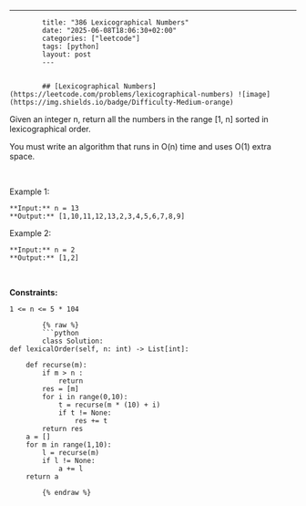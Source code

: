 ---
            title: "386 Lexicographical Numbers"
            date: "2025-06-08T18:06:30+02:00"
            categories: ["leetcode"]
            tags: [python]
            layout: post
            ---
            

            ## [Lexicographical Numbers](https://leetcode.com/problems/lexicographical-numbers) ![image](https://img.shields.io/badge/Difficulty-Medium-orange)

Given an integer n, return all the numbers in the range [1, n] sorted in lexicographical order.

You must write an algorithm that runs in O(n) time and uses O(1) extra space. 

 

Example 1:

```
**Input:** n = 13
**Output:** [1,10,11,12,13,2,3,4,5,6,7,8,9]

```

Example 2:

```
**Input:** n = 2
**Output:** [1,2]

```

 

**Constraints:**

	1 <= n <= 5 * 104

            {% raw %}
            ```python
            class Solution:
    def lexicalOrder(self, n: int) -> List[int]:

        def recurse(m):
            if m > n :
                return
            res = [m]
            for i in range(0,10):
                t = recurse(m * (10) + i)
                if t != None:
                    res += t
            return res
        a = []
        for m in range(1,10):   
            l = recurse(m)
            if l != None:
                a += l
        return a
        
            {% endraw %}
            